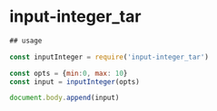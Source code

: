# input-integer_tar

```js
## usage

const inputInteger = require('input-integer_tar')

const opts = {min:0, max: 10}
const input = inputInteger(opts)

document.body.append(input)
```
